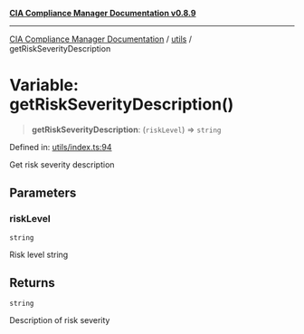 [**CIA Compliance Manager Documentation v0.8.9**](../../README.md)

***

[CIA Compliance Manager Documentation](../../modules.md) / [utils](../README.md) / getRiskSeverityDescription

# Variable: getRiskSeverityDescription()

> **getRiskSeverityDescription**: (`riskLevel`) => `string`

Defined in: [utils/index.ts:94](https://github.com/Hack23/cia-compliance-manager/blob/e1ae27dd41c4ccea8a13cdec993022242a97dce3/src/utils/index.ts#L94)

Get risk severity description

## Parameters

### riskLevel

`string`

Risk level string

## Returns

`string`

Description of risk severity
